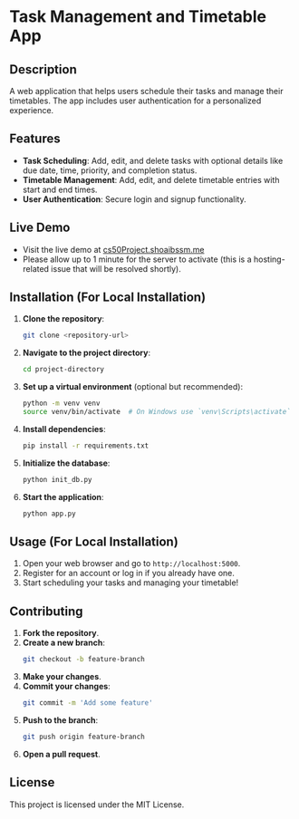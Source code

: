 # Task Management and Timetable App

## Description
A web application that helps users schedule their tasks and manage their timetables. The app includes user authentication for a personalized experience.

## Features
- **Task Scheduling**: Add, edit, and delete tasks with optional details like due date, time, priority, and completion status.
- **Timetable Management**: Add, edit, and delete timetable entries with start and end times.
- **User Authentication**: Secure login and signup functionality.

## Live Demo
- Visit the live demo at [cs50Project.shoaibssm.me](http://cs50Project.shoaibssm.me)
- Please allow up to 1 minute for the server to activate (this is a hosting-related issue that will be resolved shortly).

## Installation (For Local Installation)
1. **Clone the repository**:
    ```sh
    git clone <repository-url>
    ```

2. **Navigate to the project directory**:
    ```sh
    cd project-directory
    ```

3. **Set up a virtual environment** (optional but recommended):
    ```sh
    python -m venv venv
    source venv/bin/activate  # On Windows use `venv\Scripts\activate`
    ```

4. **Install dependencies**:
    ```sh
    pip install -r requirements.txt
    ```

5. **Initialize the database**:
    ```sh
    python init_db.py
    ```

6. **Start the application**:
    ```sh
    python app.py
    ```

## Usage (For Local Installation)
1. Open your web browser and go to `http://localhost:5000`.
2. Register for an account or log in if you already have one.
3. Start scheduling your tasks and managing your timetable!

## Contributing
1. **Fork the repository**.
2. **Create a new branch**:
    ```sh
    git checkout -b feature-branch
    ```
3. **Make your changes**.
4. **Commit your changes**:
    ```sh
    git commit -m 'Add some feature'
    ```
5. **Push to the branch**:
    ```sh
    git push origin feature-branch
    ```
6. **Open a pull request**.

## License
This project is licensed under the MIT License.